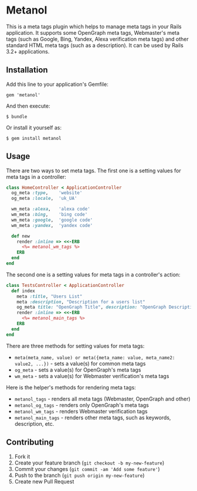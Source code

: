 # Metanol

This is a meta tags plugin which helps to manage meta tags in your Rails application. It supports some OpenGraph meta tags, Webmaster's meta tags (such as Google, Bing, Yandex, Alexa verification meta tags) and other standard HTML meta tags (such as a description). It can be used by Rails 3.2+ applications.

## Installation

Add this line to your application's Gemfile:

    gem 'metanol'

And then execute:

    $ bundle

Or install it yourself as:

    $ gem install metanol

## Usage

There are two ways to set meta tags. The first one is a setting values for meta tags in a controller:
    
```ruby
class HomeController < ApplicationController
  og_meta :type,    'website'
  og_meta :locale,  'uk_UA'

  wm_meta :alexa,   'alexa code'
  wm_meta :bing,    'bing code'
  wm_meta :google,  'google code'
  wm_meta :yandex,  'yandex code'

  def new
    render :inline => <<-ERB
      <%= metanol_wm_tags %>
    ERB
  end
end
```

The second one is a setting values for meta tags in a controller's action:  

```ruby
class TestsController < ApplicationController
  def index
    meta :title, "Users List"
    meta :description, "Description for a users list"
    og_meta title: "OpenGraph Title", description: "OpenGraph Description"
    render :inline => <<-ERB
      <%= metanol_main_tags %>
    ERB
  end
end
```

There are three methods for setting values for meta tags:
* `meta(meta_name, value) or meta({meta_name: value, meta_name2: value2, ...})` - sets a value(s) for common meta tags
* `og_meta` - sets a value(s) for OpenGraph's meta tags
* `wm_meta` - sets a value(s) for Webmaster verification's meta tags

Here is the helper's methods for rendering meta tags:
* `metanol_tags` - renders all meta tags (Webmaster, OpenGraph and other)
* `metanol_og_tags` - renders only OpenGraph's meta tags
* `metanol_wm_tags` - renders Webmaster verification tags
* `metanol_main_tags` - renders other meta tags, such as keywords, description, etc.

## Contributing

1. Fork it
2. Create your feature branch (`git checkout -b my-new-feature`)
3. Commit your changes (`git commit -am 'Add some feature'`)
4. Push to the branch (`git push origin my-new-feature`)
5. Create new Pull Request
